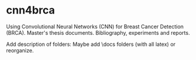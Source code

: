 # cnn4brca
Using Convolutional Neural Networks (CNN) for Breast Cancer Detection (BRCA). Master's thesis documents. Bibliography, experiments and reports.

Add description of folders:
 Maybe add \docs folders (with all latex) or reorganize.
